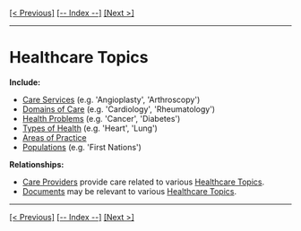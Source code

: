 [[< Previous]](types_of_health.md) [[-- Index --]](entity_class_index.md) [[Next >]](news_items.md)
___
# Healthcare Topics

**Include:**
  * [Care Services](care_services.md) (e.g. 'Angioplasty', 'Arthroscopy')  
  * [Domains of Care](domains_of_care.md) (e.g. 'Cardiology', 'Rheumatology')  
  * [Health Problems](health_problems.md) (e.g. 'Cancer', 'Diabetes')  
  * [Types of Health](types_of_health.md) (e.g. 'Heart', 'Lung')  
  * [Areas of Practice](areas_of_practice.md)  
  * [Populations](populations.md) (e.g. 'First Nations')  

**Relationships:**
  * [Care Providers](care_providers.md) provide care related to various [Healthcare Topics](healthcare_topics.md).
  * [Documents](documents.md) may be relevant to various [Healthcare Topics](healthcare_topics.md).

___
[[< Previous]](types_of_health.md) [[-- Index --]](entity_class_index.md) [[Next >]](news_items.md)
